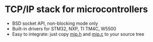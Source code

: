 # TCP/IP stack for microcontrollers

- BSD socket API, non-blocking mode only
- Built-in drivers for STM32, NXP, TI TM4C, W5500
- Easy to integrate: just copy [mip.h](mip.h) and [mip.c](mip.c) to your source tree
